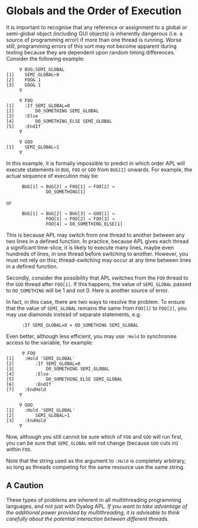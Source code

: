 # Globals and the Order of Execution

It is important to recognise that any reference or assignment to a global or semi-global object (including GUI objects) is inherently dangerous (i.e. a source of programming error) if more than one thread is running. Worse still, programming errors of this sort may not become apparent during testing because they are dependent upon random timing differences. Consider the following example:

```apl
     ∇ BUG;SEMI_GLOBAL
[1]    SEMI_GLOBAL←0
[2]    FOO& 1
[3]    GOO& 1
     ∇
 
     ∇ FOO
[1]    :If SEMI_GLOBAL=0
[2]        DO_SOMETHING SEMI_GLOBAL
[3]    :Else
[4]        DO_SOMETHING_ELSE SEMI_GLOBAL
[5]    :EndIf
     ∇
 
     ∇ GOO
[1]    SEMI_GLOBAL←1
     ∇
```

In this example, it is formally impossible to predict in which order APL will execute statements in `BUG`, `FOO` or `GOO` from `BUG[2]` onwards. For example, the actual sequence of execution may be:
```apl
      BUG[1] → BUG[2] → FOO[1] → FOO[2] →
               DO_SOMETHING[1]
```

or
```apl
      BUG[1] → BUG[2] → BUG[3] → GOO[1] →
               FOO[1] → FOO[2] → FOO[3] →
               FOO[4] → DO_SOMETHING_ELSE[1]
```

This is because APL may switch from one thread to another between any two lines in a defined function. In practice, because APL gives each thread a significant time-slice, it is likely to execute many lines, maybe even hundreds of lines, in one thread before switching to another. However, you must not rely on this; thread-switching may occur at any time between lines in a defined function.

Secondly, consider the possibility that APL switches from the `FOO` thread to the `GOO` thread after `FOO[1]`. If this happens, the value of `SEMI_GLOBAL` passed to `DO_SOMETHING` will be 1 and not 0. Here is another source of error.

In fact, in this case, there are two ways to resolve the problem. To ensure that the value of `SEMI_GLOBAL` remains the same from `FOO[1]` to `FOO[2]`, you may use diamonds instead of separate statements, e.g.
```apl
      :If SEMI_GLOBAL=0 ⋄ DO_SOMETHING SEMI_GLOBAL
```

Even better, although less efficient, you may use `:Hold` to synchronise access to the variable, for example:
```apl
      ∇ FOO
[1]    :Hold 'SEMI_GLOBAL'
[2]        :If SEMI_GLOBAL=0
[3]            DO_SOMETHING SEMI_GLOBAL
[4]        :Else
[5]            DO_SOMETHING_ELSE SEMI_GLOBAL
[6]        :EndIf
[7]    :EndHold
     ∇
 
     ∇ GOO
[1]    :Hold 'SEMI_GLOBAL'
[2]        SEMI_GLOBAL←1
[3]    :EndHold
     ∇
```

Now, although you still cannot be sure which of `FOO` and `GOO` will run first, you can be sure that `SEMI_GLOBAL` will not change (because `GOO` cuts in) within `FOO`.

Note that the string used as the argument to `:Hold` is completely arbitrary, so long as threads competing for the same resource use the same string.

## A Caution

These types of problems are inherent in all multithreading programming languages, and not just with Dyalog APL. *If you want to take advantage of the additional power provided by multithreading, it is advisable to think carefully about the potential interaction between different threads.*
